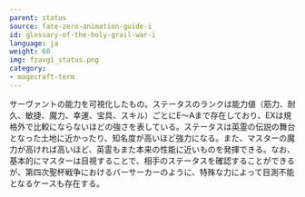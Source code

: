 ```yaml
---
parent: status
source: fate-zero-animation-guide-i
id: glossary-of-the-holy-grail-war-i
language: ja
weight: 60
img: fzavg1_status.png
category:
- magecraft-term
---
```


サーヴァントの能力を可視化したもの。ステータスのランクは能力値（筋力、耐久、敏捷、魔力、幸運、宝具、スキル）ごとにE～Aまで存在しており、EXは規格外で比較にならないほどの強さを表している。ステータスは英霊の伝説の舞台となった土地に近かったり、知名度が高いほど強力になる。また、マスターの魔力が高ければ高いほど、英霊もまた本来の性能に近いものを発揮できる。なお、基本的にマスターは目視することで、相手のステータスを確認することができるが、第四次聖杯戦争におけるバーサーカーのように、特殊な力によって目測不能となるケースも存在する。
